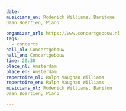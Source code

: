 ```yaml
---
date:
musicians_en: Roderick Williams, Baritone
Daan Boertien, Piano

organizer_url: https://www.concertgebouw.nl
tags:
  - concerts
hall_nl: Concertgebouw
hall_en: Concertgebouw
time: 20:30
place_nl: Amsterdam
place_en: Amsterdam
repertoire_nl: Ralph Vaughan Williams
repertoire_en: Ralph Vaughan Williams
musicians_nl: Roderick Williams, Bariton
Daan Boertien, Piano

---
```


